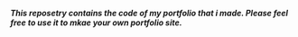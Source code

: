 ***This reposetry contains the code of my portfolio that i made. Please feel free to use it to mkae your own portfolio site.***
